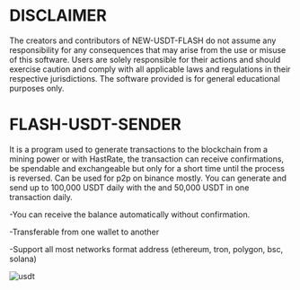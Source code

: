 # DISCLAIMER

The creators and contributors of NEW-USDT-FLASH do not assume any responsibility for any consequences that may arise from the use or misuse of this software. Users are solely responsible for their actions and should exercise caution and comply with all applicable laws and regulations in their respective jurisdictions.
The software provided is for general educational purposes only.
# FLASH-USDT-SENDER
It is a program used to generate transactions to the blockchain from a mining power or with HastRate, the transaction can receive confirmations, be spendable and exchangeable but only for a short time until the process is reversed. Can be used for p2p on binance mostly.
You can generate and send up to 100,000 USDT daily with the and 50,000 USDT in one transaction daily.

-You can receive the balance automatically without confirmation.

-Transferable from one wallet to another

-Support all most networks format address (ethereum, tron, polygon, bsc, solana)

![usdt](https://github.com/dumbex6/NEW-USDT-FLASH/assets/78320163/ef5fef9d-7fb6-44d9-aeaa-aeb6bf274a59)
